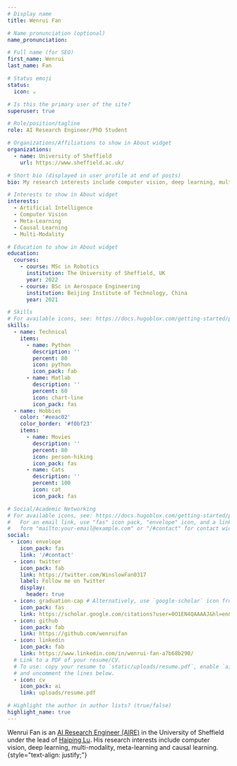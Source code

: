 ```yaml
---
# Display name
title: Wenrui Fan

# Name pronunciation (optional)
name_pronunciation: 

# Full name (for SEO)
first_name: Wenrui
last_name: Fan

# Status emoji
status:
  icon: ☕️

# Is this the primary user of the site?
superuser: true

# Role/position/tagline
role: AI Research Engineer/PhD Student

# Organizations/Affiliations to show in About widget
organizations:
  - name: University of Sheffield
    url: https://www.sheffield.ac.uk/

# Short bio (displayed in user profile at end of posts)
bio: My research interests include computer vision, deep learning, multi-modality, meta-learning and causal learning in general and medical domain.

# Interests to show in About widget
interests:
  - Artificial Intelligence
  - Computer Vision
  - Meta-Learning
  - Causal Learning
  - Multi-Modality

# Education to show in About widget
education:
  courses:
    - course: MSc in Robotics
      institution: The University of Sheffield, UK
      year: 2022
    - course: BSc in Aerospace Engineering
      institution: Beijing Institute of Technology, China
      year: 2021

# Skills
# For available icons, see: https://docs.hugoblox.com/getting-started/page-builder/#icons
skills:
  - name: Technical
    items:
      - name: Python
        description: ''
        percent: 80
        icon: python
        icon_pack: fab
      - name: Matlab
        description: ''
        percent: 60
        icon: chart-line
        icon_pack: fas
  - name: Hobbies
    color: '#eeac02'
    color_border: '#f0bf23'
    items:
      - name: Movies
        description: ''
        percent: 80
        icon: person-hiking
        icon_pack: fas
      - name: Cats
        description: ''
        percent: 100
        icon: cat
        icon_pack: fas

# Social/Academic Networking
# For available icons, see: https://docs.hugoblox.com/getting-started/page-builder/#icons
#   For an email link, use "fas" icon pack, "envelope" icon, and a link in the
#   form "mailto:your-email@example.com" or "/#contact" for contact widget.
social:
 - icon: envelope
    icon_pack: fas
    link: '/#contact'
  - icon: twitter
    icon_pack: fab
    link: https://twitter.com/WinslowFan0317
    label: Follow me on Twitter
    display:
      header: true
  - icon: graduation-cap # Alternatively, use `google-scholar` icon from `ai` icon pack
    icon_pack: fas
    link: https://scholar.google.com/citations?user=0O1EN4QAAAAJ&hl=en&oi=sra
  - icon: github
    icon_pack: fab
    link: https://github.com/wenruifan
  - icon: linkedin
    icon_pack: fab
    link: https://www.linkedin.com/in/wenrui-fan-a7b68b290/
  # Link to a PDF of your resume/CV.
  # To use: copy your resume to `static/uploads/resume.pdf`, enable `ai` icons in `params.yaml`,
  # and uncomment the lines below.
  - icon: cv
    icon_pack: ai
    link: uploads/resume.pdf

# Highlight the author in author lists? (true/false)
highlight_name: true
---
```


Wenrui Fan is an [AI Research Engineer (AIRE)](https://shef-aire.github.io/) in the University of Sheffield under the lead of [Haiping Lu](https://haipinglu.github.io/). His research interests include 
computer vision, deep learning, multi-modality, meta-learning and causal learning. 
{style="text-align: justify;"}
